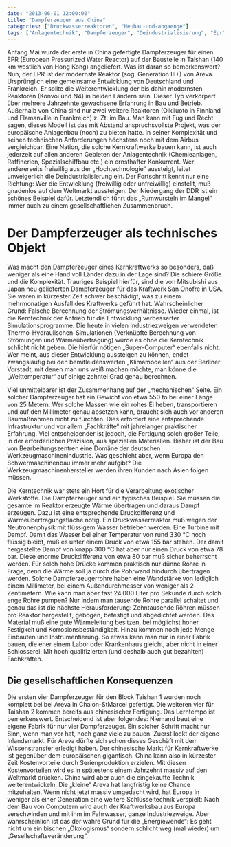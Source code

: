 ```yaml
---
date: "2013-06-01 12:00:00"
title: "Dampferzeuger aus China"
categories: ["Druckwasserreaktoren", "Neubau-und-abgaenge"]
tags: ["Anlagentechnik", "Dampferzeuger", "Deindustrialisierung", "Epr", "Hochtechnologie", "Schluesseltechnologie", "Taishan", "Werkstoffe", "Wissenstransfer"]
---
```


Anfang Mai wurde der erste in China gefertigte Dampferzeuger für einen EPR (European Pressurized Water Reactor) auf der Baustelle in Taishan (140 km westlich von Hong Kong) angeliefert. Was ist daran so bemerkenswert? Nun, der EPR ist der modernste Reaktor (sog. Generation III+) von Areva. Ursprünglich eine gemeinsame Entwicklung von Deutschland und Frankreich. Er sollte die Weiterentwicklung der bis dahin modernsten Reaktoren (Konvoi und N4) in beiden Ländern sein. Dieser Typ verkörpert über mehrere Jahrzehnte gewachsene Erfahrung in Bau und Betrieb. Außerhalb von China sind nur zwei weitere Reaktoren (Olkiluoto in Finnland und Flamanville in Frankreich) z. Zt. im Bau. Man kann mit Fug und Recht sagen, dieses Modell ist das mit Abstand anspruchsvollste Projekt, was der europäische Anlagenbau (noch) zu bieten hatte. In seiner Komplexität und seinen technischen Anforderungen höchstens noch mit dem Airbus vergleichbar. Eine Nation, die solche Kernkraftwerke bauen kann, ist auch jederzeit auf allen anderen Gebieten der Anlagentechnik (Chemieanlagen, Raffinerien, Spezialschiffbau etc.) ein ernsthafter Konkurrent. Wer andererseits freiwillig aus der „Hochtechnologie“ aussteigt, leitet unweigerlich die Deindustrialisierung ein. Der Fortschritt kennt nur eine Richtung: Wer die Entwicklung (freiwillig oder unfreiwillig) einstellt, muß gnadenlos auf dem Weltmarkt aussteigen. Der Niedergang der DDR ist ein schönes Beispiel dafür. Letztendlich führt das „Rumwursteln im Mangel“ immer auch zu einem gesellschaftlichen Zusammenbruch.


# Der Dampferzeuger als technisches Objekt

Was macht den Dampferzeuger eines Kernkraftwerks so besonders, daß weniger als eine Hand voll Länder dazu in der Lage sind? Die schiere Größe und die Komplexität. Trauriges Beispiel hierfür, sind die von Mitsubishi aus Japan neu gelieferten Dampferzeuger für das Kraftwerk San Onofre in USA. Sie waren in kürzester Zeit schwer beschädigt, was zu einem mehrmonatigen Ausfall des Kraftwerks geführt hat. Wahrscheinlicher Grund: Falsche Berechnung der Strömungsverhältnisse. Wieder einmal, ist die Kerntechnik der Antrieb für die Entwicklung verbesserter Simulationsprogramme. Die heute in vielen Industriezweigen verwendeten Thermo-Hydraulischen-Simulationen (Verknüpfte Berechnung von Strömungen und Wärmeübertragung) würde es ohne die Kerntechnik schlicht nicht geben. Die hierfür nötigen „Super-Computer“ ebenfalls nicht. Wer meint, aus dieser Entwicklung aussteigen zu können, endet zwangsläufig bei den bemitleidenswerten „Klimamodellen“ aus der Berliner Vorstadt, mit denen man uns weiß machen möchte, man könne die „Welttemperatur“ auf einige zehntel Grad genau berechnen.

Viel unmittelbarer ist der Zusammenhang auf der „mechanischen“ Seite. Ein solcher Dampferzeuger hat ein Gewicht von etwa 550 to bei einer Länge von 25 Metern. Wer solche Massen wie ein rohes Ei heben, transportieren und auf den Millimeter genau absetzen kann, braucht sich auch vor anderen Baumaßnahmen nicht zu fürchten. Dies erfordert eine entsprechende Infrastruktur und vor allem „Fachkräfte“ mit jahrelanger praktischer Erfahrung. Viel entscheidender ist jedoch, die Fertigung solch großer Teile, in der erforderlichen Präzision, aus speziellen Materialien. Bisher ist der Bau von Bearbeitungszentren eine Domäne der deutschen Werkzeugmaschinenindustrie. Was geschieht aber, wenn Europa den Schwermaschinenbau immer mehr aufgibt? Die Werkzeugmaschinenhersteller werden ihren Kunden nach Asien folgen müssen.

Die Kerntechnik war stets ein Hort für die Verarbeitung exotischer Werkstoffe. Die Dampferzeuger sind ein typisches Beispiel. Sie müssen die gesamte im Reaktor erzeugte Wärme übertragen und daraus Dampf erzeugen. Dazu ist eine entsprechende Druckdifferenz und Wärmeübertragungsfläche nötig. Ein Druckwasserreaktor muß wegen der Neutronenphysik mit flüssigem Wasser betrieben werden. Eine Turbine mit Dampf. Damit das Wasser bei einer Temperatur von rund 330 °C noch flüssig bleibt, muß es unter einem Druck von etwa 155 bar stehen. Der damit hergestellte Dampf von knapp 300 °C hat aber nur einen Druck von etwa 78 bar. Diese enorme Druckdifferenz von etwa 80 bar muß sicher beherrscht werden. Für solch hohe Drücke kommen praktisch nur dünne Rohre in Frage, denn die Wärme soll ja durch die Rohrwand hindurch übertragen werden. Solche Dampferzeugerrohre haben eine Wandstärke von lediglich einem Millimeter, bei einem Außendurchmesser von weniger als 2 Zentimetern. Wie kann man aber fast 24.000 Liter pro Sekunde durch solch enge Rohre pumpen? Nur indem man tausende Rohre parallel schaltet und genau das ist die nächste Herausforderung: Zehntausende Röhren müssen pro Reaktor hergestellt, gebogen, befestigt und abgedichtet werden. Das Material muß eine gute Wärmeleitung besitzen, bei möglichst hoher Festigkeit und Korrosionsbeständigkeit. Hinzu kommen noch jede Menge Einbauten und Instrumentierung. So etwas kann man nur in einer Fabrik bauen, die eher einem Labor oder Krankenhaus gleicht, aber nicht in einer Schlosserei. Mit hoch qualifizierten (und deshalb auch gut bezahlten) Fachkräften.


## Die gesellschaftlichen Konsequenzen

Die ersten vier Dampferzeuger für den Block Taishan 1 wurden noch komplett bei bei Areva in Chalon-StMarcel gefertigt. Die weiteren vier für Taishan 2 kommen bereits aus chinesischer Fertigung. Das Lerntempo ist bemerkenswert. Entscheidend ist aber folgendes: Niemand baut eine eigene Fabrik für nur vier Dampferzeuger. Ein solcher Schritt macht nur Sinn, wenn man vor hat, noch ganz viele zu bauen. Zuerst lockt der eigene Inlandsmarkt. Für Areva dürfte sich schon dieses Geschäft mit dem Wissenstransfer erledigt haben. Der chinesische Markt für Kernkraftwerke ist gegenüber dem europäischen gigantisch. China kann also in kürzester Zeit Kostenvorteile durch Serienproduktion erzielen. Mit diesen Kostenvorteilen wird es in spätestens einem Jahrzehnt massiv auf den Weltmarkt drücken. China wird aber auch die eingekaufte Technik weiterentwickeln. Die „kleine“ Areva hat langfristig keine Chance mitzuhalten. Wenn nicht jetzt massiv umgedacht wird, hat Europa in weniger als einer Generation eine weitere Schlüsseltechnik verspielt: Nach dem Bau von Computern wird auch der Kraftwerksbau aus Europa verschwinden und mit ihm im Fahrwasser, ganze Industriezweige. Aber wahrscheinlich ist das der wahre Grund für die „Energiewende“: Es geht nicht um ein bischen „Ökologismus“ sondern schlicht weg (mal wieder) um „Gesellschaftsveränderung“.

